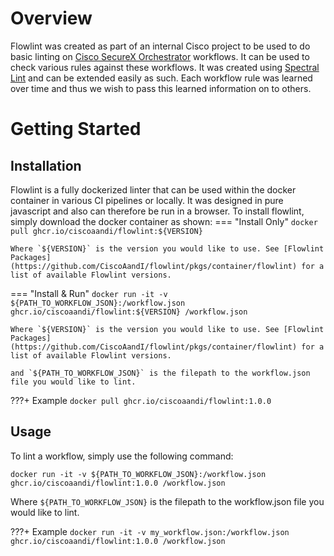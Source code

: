 # Overview

Flowlint was created as part of an internal Cisco project to be used to do basic linting on [Cisco SecureX Orchestrator](https://securex.cisco.com) workflows. It can be used to check various rules against these workflows. It was created using [Spectral Lint](https://www.github.com/stoplight/spectral) and can be extended easily as such. Each workflow rule was learned over time and thus we wish to pass this learned information on to others.

# Getting Started

## Installation

Flowlint is a fully dockerized linter that can be used within the docker container in various CI pipelines or locally. It was designed in pure javascript and also can therefore be run in a browser. To install flowlint, simply download the docker container as shown:
=== "Install Only"
    ```
    docker pull ghcr.io/ciscoaandi/flowlint:${VERSION}
    ```

    Where `${VERSION}` is the version you would like to use. See [Flowlint Packages](https://github.com/CiscoAandI/flowlint/pkgs/container/flowlint) for a list of available Flowlint versions.
=== "Install & Run"
    ```
    docker run -it -v ${PATH_TO_WORKFLOW_JSON}:/workflow.json ghcr.io/ciscoaandi/flowlint:${VERSION} /workflow.json
    ```

    Where `${VERSION}` is the version you would like to use. See [Flowlint Packages](https://github.com/CiscoAandI/flowlint/pkgs/container/flowlint) for a list of available Flowlint versions.

    and `${PATH_TO_WORKFLOW_JSON}` is the filepath to the workflow.json file you would like to lint.

???+ Example
    ```
    docker pull ghcr.io/ciscoaandi/flowlint:1.0.0
    ```

## Usage

To lint a workflow, simply use the following command:

    docker run -it -v ${PATH_TO_WORKFLOW_JSON}:/workflow.json ghcr.io/ciscoaandi/flowlint:1.0.0 /workflow.json

Where `${PATH_TO_WORKFLOW_JSON}` is the filepath to the workflow.json file you would like to lint.

???+ Example
    ```
    docker run -it -v my_workflow.json:/workflow.json ghcr.io/ciscoaandi/flowlint:1.0.0 /workflow.json
    ```